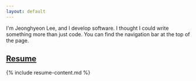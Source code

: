 ```yaml
---
layout: default
---
```

I'm Jeonghyeon Lee, and I develop software. I thought I could write something more than just code. You can find the navigation bar at the top of the page.

## [Resume](/resume)
{% include resume-content.md %}

